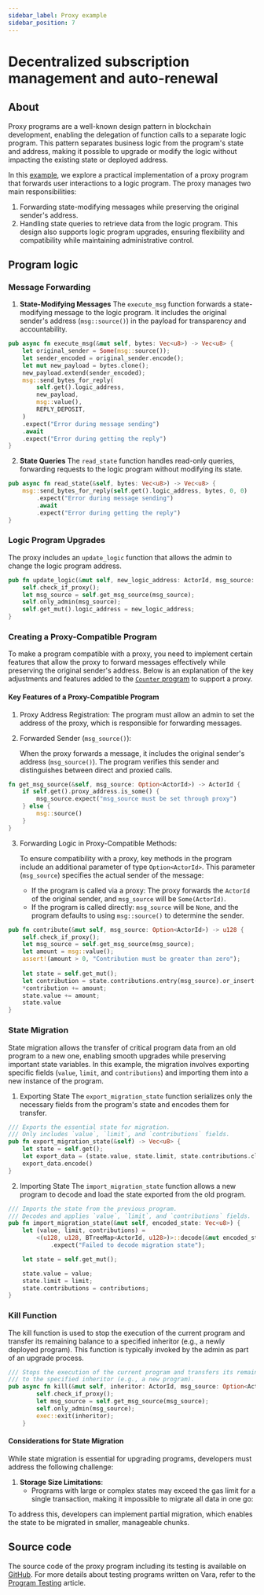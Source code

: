 ```yaml
---
sidebar_label: Proxy example
sidebar_position: 7
---
```


# Decentralized subscription management and auto-renewal


## About

Proxy programs are a well-known design pattern in blockchain development, enabling the delegation of function calls to a separate logic program. This pattern separates business logic from the program's state and address, making it possible to upgrade or modify the logic without impacting the existing state or deployed address.

In this [example](https://github.com/gear-foundation/dapps/tree/master/contracts/proxy-example), we explore a practical implementation of a proxy program that forwards user interactions to a logic program. The proxy manages two main responsibilities:

1. Forwarding state-modifying messages while preserving the original sender's address.
2. Handling state queries to retrieve data from the logic program.
This design also supports logic program upgrades, ensuring flexibility and compatibility while maintaining administrative control.

## Program logic

### Message Forwarding
1. **State-Modifying Messages**
The `execute_msg` function forwards a state-modifying message to the logic program. It includes the original sender's address (`msg::source()`) in the payload for transparency and accountability.
```rust
pub async fn execute_msg(&mut self, bytes: Vec<u8>) -> Vec<u8> {
    let original_sender = Some(msg::source());
    let sender_encoded = original_sender.encode();
    let mut new_payload = bytes.clone();
    new_payload.extend(sender_encoded);
    msg::send_bytes_for_reply(
        self.get().logic_address,
        new_payload,
        msg::value(),
        REPLY_DEPOSIT,
    )
    .expect("Error during message sending")
    .await
    .expect("Error during getting the reply")
}
```
2. **State Queries**
The `read_state` function handles read-only queries, forwarding requests to the logic program without modifying its state.
```rust
pub async fn read_state(&self, bytes: Vec<u8>) -> Vec<u8> {
    msg::send_bytes_for_reply(self.get().logic_address, bytes, 0, 0)
        .expect("Error during message sending")
        .await
        .expect("Error during getting the reply")
}
```
### Logic Program Upgrades
The proxy includes an `update_logic` function that allows the admin to change the logic program address.
```rust
pub fn update_logic(&mut self, new_logic_address: ActorId, msg_source: Option<ActorId>) {
    self.check_if_proxy();
    let msg_source = self.get_msg_source(msg_source);
    self.only_admin(msg_source);
    self.get_mut().logic_address = new_logic_address;
}
```

### Creating a Proxy-Compatible Program
To make a program compatible with a proxy, you need to implement certain features that allow the proxy to forward messages effectively while preserving the original sender's address. Below is an explanation of the key adjustments and features added to the [`Counter` program](https://github.com/gear-foundation/dapps/tree/master/contracts/proxy-example/counter) to support a proxy.

#### Key Features of a Proxy-Compatible Program
1. Proxy Address Registration:
The program must allow an admin to set the address of the proxy, which is responsible for forwarding messages.
2. Forwarded Sender (`msg_source()`):

    When the proxy forwards a message, it includes the original sender's address (`msg_source()`). The program verifies this sender and distinguishes between direct and proxied calls.
```rust
fn get_msg_source(&self, msg_source: Option<ActorId>) -> ActorId {
    if self.get().proxy_address.is_some() {
        msg_source.expect("msg_source must be set through proxy")
    } else {
        msg::source()
    }
}
```
3. Forwarding Logic in Proxy-Compatible Methods:

    To ensure compatibility with a proxy, key methods in the program include an additional parameter of type `Option<ActorId>`. This parameter (`msg_source`) specifies the actual sender of the message:
    - If the program is called via a proxy:
The proxy forwards the `ActorId` of the original sender, and `msg_source` will be `Some(ActorId)`.
    - If the program is called directly:
`msg_source` will be `None`, and the program defaults to using `msg::source()` to determine the sender.
```rust 
pub fn contribute(&mut self, msg_source: Option<ActorId>) -> u128 {
    self.check_if_proxy();
    let msg_source = self.get_msg_source(msg_source); 
    let amount = msg::value();
    assert!(amount > 0, "Contribution must be greater than zero");
    
    let state = self.get_mut();
    let contribution = state.contributions.entry(msg_source).or_insert(0);
    *contribution += amount;
    state.value += amount;
    state.value
}
```

### State Migration
State migration allows the transfer of critical program data from an old program to a new one, enabling smooth upgrades while preserving important state variables. In this example, the migration involves exporting specific fields (`value`, `limit`, and `contributions`) and importing them into a new instance of the program.
1. Exporting State
The `export_migration_state` function serializes only the necessary fields from the program's state and encodes them for transfer.
```rust
/// Exports the essential state for migration.
/// Only includes `value`, `limit`, and `contributions` fields.
pub fn export_migration_state(&self) -> Vec<u8> {
    let state = self.get();
    let export_data = (state.value, state.limit, state.contributions.clone());
    export_data.encode()
}
```
2. Importing State
The `import_migration_state` function allows a new program to decode and load the state exported from the old program.
```rust
/// Imports the state from the previous program.
/// Decodes and applies `value`, `limit`, and `contributions` fields.
pub fn import_migration_state(&mut self, encoded_state: Vec<u8>) {
    let (value, limit, contributions) =
        <(u128, u128, BTreeMap<ActorId, u128>)>::decode(&mut encoded_state.as_ref())
            .expect("Failed to decode migration state");

    let state = self.get_mut();

    state.value = value;
    state.limit = limit;
    state.contributions = contributions;
}
```
### Kill Function
The kill function is used to stop the execution of the current program and transfer its remaining balance to a specified inheritor (e.g., a newly deployed program). This function is typically invoked by the admin as part of an upgrade process.
```rust
/// Stops the execution of the current program and transfers its remaining balance
/// to the specified inheritor (e.g., a new program).
pub async fn kill(&mut self, inheritor: ActorId, msg_source: Option<ActorId>) {
        self.check_if_proxy();
        let msg_source = self.get_msg_source(msg_source);
        self.only_admin(msg_source);
        exec::exit(inheritor);
    }

```
#### Considerations for State Migration
While state migration is essential for upgrading programs, developers must address the following challenge:

1. **Storage Size Limitations**:
    - Programs with large or complex states may exceed the gas limit for a single transaction, making it impossible to migrate all data in one go:

To address this, developers can implement partial migration, which enables the state to be migrated in smaller, manageable chunks.

## Source code

The source code of the proxy program including its testing is available on [GitHub](https://github.com/gear-foundation/dapps/tree/master/contracts/proxy-example).
For more details about testing programs written on Vara, refer to the [Program Testing](/docs/build/testing) article.
